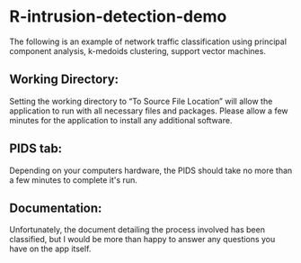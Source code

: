 # R-intrusion-detection-demo
The following is an example of network traffic classification using principal component analysis, k-medoids clustering, support vector machines.

## Working Directory:
Setting the working directory to “To Source File Location” will allow the application to run with all necessary 
files and packages. Please allow a few minutes for the application to install any additional software.

## PIDS tab:
Depending on your computers hardware, the PIDS should take no more than a few minutes to complete it's
run.

## Documentation:
Unfortunately, the document detailing the process involved has been classified, 
but I would be more than happy to answer any questions you have on the app itself.
